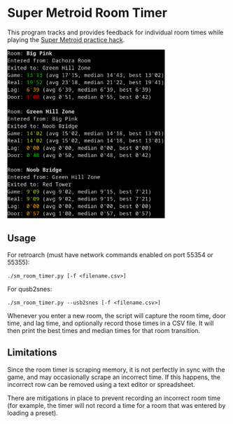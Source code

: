 Super Metroid Room Timer
========================

This program tracks and provides feedback for individual room times
while playing the [Super Metroid practice hack](https://smpractice.speedga.me/).

<img src="screenshots/sm_room_timer.png?raw=true" alt="Image of room timer in action" width="360">

Usage
-----

For retroarch (must have network commands enabled on port 55354 or
55355):

```
./sm_room_timer.py [-f <filename.csv>]
```

For qusb2snes:

```
./sm_room_timer.py --usb2snes [-f <filename.csv>]
```

Whenever you enter a new room, the script will capture the room time,
door time, and lag time, and optionally record those times in a CSV
file.  It will then print the best times and median times for that room
transition.

Limitations
-----------

Since the room timer is scraping memory, it is not perfectly in sync
with the game, and may occasionally scrape an incorrect time.  If this
happens, the incorrect row can be removed using a text editor or
spreadsheet.

There are mitigations in place to prevent recording an incorrect room
time (for example, the timer will not record a time for a room that was
entered by loading a preset).
